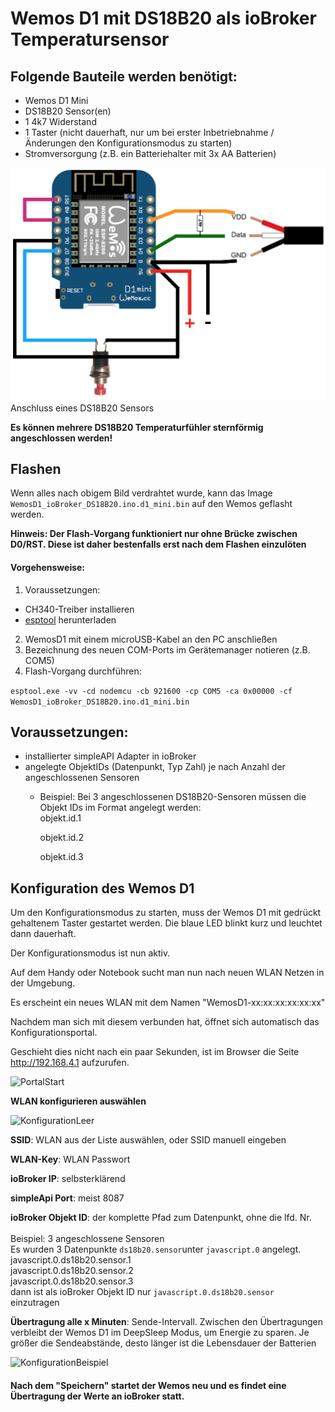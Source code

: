 # Wemos D1 mit DS18B20 als ioBroker Temperatursensor  

## Folgende Bauteile werden benötigt:
- Wemos D1 Mini
- DS18B20 Sensor(en)
- 1 4k7 Widerstand
- 1 Taster (nicht dauerhaft, nur um bei erster Inbetriebnahme / Änderungen den Konfigurationsmodus zu starten)
- Stromversorgung (z.B. ein Batteriehalter mit 3x AA Batterien)

![Anschlussplan](Images/Anschlussplan_DS18B20.png)
Anschluss eines DS18B20 Sensors

**Es können mehrere DS18B20 Temperaturfühler sternförmig angeschlossen werden!**

## Flashen
Wenn alles nach obigem Bild verdrahtet wurde, kann das Image ```WemosD1_ioBroker_DS18B20.ino.d1_mini.bin``` auf den Wemos geflasht werden.

**Hinweis: Der Flash-Vorgang funktioniert nur ohne Brücke zwischen D0/RST. Diese ist daher bestenfalls erst nach dem Flashen einzulöten** 

#### Vorgehensweise:
1. Voraussetzungen:
  - CH340-Treiber installieren
  - [esptool](https://github.com/igrr/esptool-ck/releases) herunterladen
2. WemosD1 mit einem microUSB-Kabel an den PC anschließen
3. Bezeichnung des neuen COM-Ports im Gerätemanager notieren (z.B. COM5)
4. Flash-Vorgang durchführen: 

  ```esptool.exe -vv -cd nodemcu -cb 921600 -cp COM5 -ca 0x00000 -cf WemosD1_ioBroker_DS18B20.ino.d1_mini.bin```

## Voraussetzungen: 
- installierter simpleAPI Adapter in ioBroker
- angelegte ObjektIDs (Datenpunkt, Typ Zahl) je nach Anzahl der angeschlossenen Sensoren
  - Beispiel: Bei 3 angeschlossenen DS18B20-Sensoren müssen die Objekt IDs im Format angelegt werden:<br>
      objekt.id.1
      
      objekt.id.2
      
      objekt.id.3

## Konfiguration des Wemos D1
Um den Konfigurationsmodus zu starten, muss der Wemos D1 mit gedrückt gehaltenem Taster gestartet werden.
Die blaue LED blinkt kurz und leuchtet dann dauerhaft. 

Der Konfigurationsmodus ist nun aktiv.

Auf dem Handy oder Notebook sucht man nun nach neuen WLAN Netzen in der Umgebung. 

Es erscheint ein neues WLAN mit dem Namen "WemosD1-xx:xx:xx:xx:xx:xx"

Nachdem man sich mit diesem verbunden hat, öffnet sich automatisch das Konfigurationsportal.

Geschieht dies nicht nach ein paar Sekunden, ist im Browser die Seite http://192.168.4.1 aufzurufen.

![PortalStart](Images/Konfiguration_Startseite.png)

**WLAN konfigurieren auswählen**

![KonfigurationLeer](Images/Konfiguration_Leer.png)

**SSID**: WLAN aus der Liste auswählen, oder SSID manuell eingeben

**WLAN-Key**: WLAN Passwort

**ioBroker IP**: selbsterklärend

**simpleApi Port**: meist 8087

**ioBroker Objekt ID**: der komplette Pfad zum Datenpunkt, ohne die lfd. Nr.<br><br>
Beispiel: 3 angeschlossene Sensoren<br>
Es wurden 3 Datenpunkte `ds18b20.sensor`unter `javascript.0` angelegt.<br>
javascript.0.ds18b20.sensor.1<br>
javascript.0.ds18b20.sensor.2<br>
javascript.0.ds18b20.sensor.3<br>
dann ist als ioBroker Objekt ID nur `javascript.0.ds18b20.sensor` einzutragen

**Übertragung alle x Minuten**: Sende-Intervall. Zwischen den Übertragungen verbleibt der Wemos D1 im DeepSleep Modus, um Energie zu sparen. Je größer die Sendeabstände, desto länger ist die Lebensdauer der Batterien

![KonfigurationBeispiel](Images/Konfiguration_Beispiel.png)


#### Nach dem "Speichern" startet der Wemos neu und es findet eine Übertragung der Werte an ioBroker statt.


